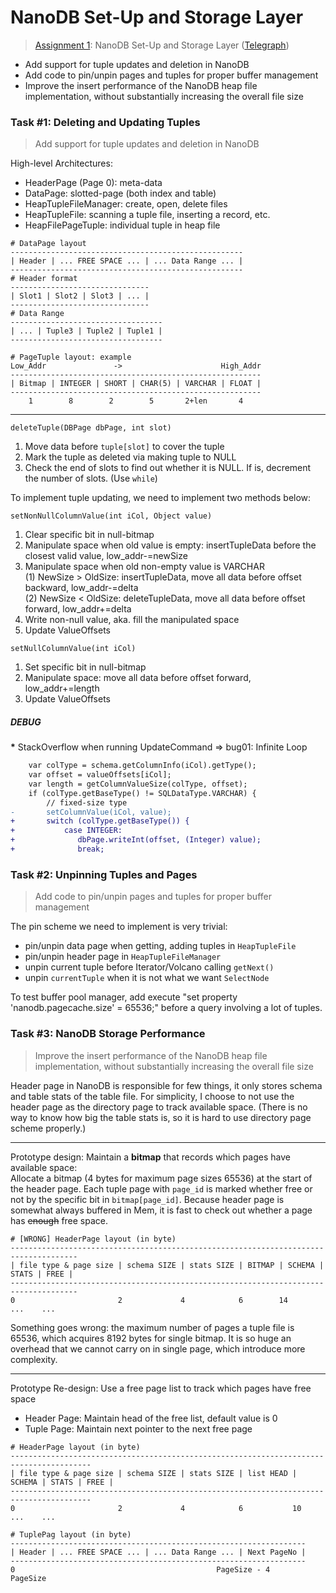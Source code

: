 # NanoDB Set-Up and Storage Layer

> [Assignment 1](http://courses.cms.caltech.edu/cs122/assignments/lab1.html):
> NanoDB Set-Up and Storage Layer
> ([Telegraph](https://telegra.ph/Assignment-1-NanoDB-Set-Up-and-Storage-Layer-10-28))

* Add support for tuple updates and deletion in NanoDB
* Add code to pin/unpin pages and tuples for proper buffer management
* Improve the insert performance of the NanoDB heap file implementation,
  without substantially increasing the overall file size

### Task #1: Deleting and Updating Tuples

> Add support for tuple updates and deletion in NanoDB

High-level Architectures:

* HeaderPage (Page 0): meta-data
* DataPage: slotted-page (both index and table)
* HeapTupleFileManager: create, open, delete files
* HeapTupleFile: scanning a tuple file, inserting a record, etc.
* HeapFilePageTuple: individual tuple in heap file

```
# DataPage layout
----------------------------------------------------
| Header | ... FREE SPACE ... | ... Data Range ... |
----------------------------------------------------
# Header format
-------------------------------
| Slot1 | Slot2 | Slot3 | ... |
-------------------------------
# Data Range
----------------------------------
| ... | Tuple3 | Tuple2 | Tuple1 |
----------------------------------

# PageTuple layout: example
Low_Addr               ->                      High_Addr
--------------------------------------------------------
| Bitmap | INTEGER | SHORT | CHAR(5) | VARCHAR | FLOAT |
--------------------------------------------------------
    1        8        2        5       2+len       4
```

---

`deleteTuple(DBPage dbPage, int slot)`
1. Move data before `tuple[slot]` to cover the tuple
2. Mark the tuple as deleted via making tuple to NULL
3. Check the end of slots to find out whether it is NULL.
   If is, decrement the number of slots. (Use `while`)

To implement tuple updating, we need to implement two methods below:

`setNonNullColumnValue(int iCol, Object value)`
1. Clear specific bit in null-bitmap
2. Manipulate space when old value is empty: insertTupleData before the closest
   valid value, low_addr-=newSize
3. Manipulate space when old non-empty value is VARCHAR<br/>
   (1) NewSize > OldSize: insertTupleData, move all data before offset backward,
   low_addr-=delta<br/>
   (2) NewSize < OldSize: deleteTupleData, move all data before offset forward,
   low_addr+=delta
4. Write non-null value, aka. fill the manipulated space
5. Update ValueOffsets

`setNullColumnValue(int iCol)`
1. Set specific bit in null-bitmap
2. Manipulate space: move all data before offset forward, low_addr+=length
3. Update ValueOffsets

##### DEBUG

<b>*</b> StackOverflow when running UpdateCommand => bug01: Infinite Loop

```diff
    var colType = schema.getColumnInfo(iCol).getType();
    var offset = valueOffsets[iCol];
    var length = getColumnValueSize(colType, offset);
    if (colType.getBaseType() != SQLDataType.VARCHAR) {
        // fixed-size type
-       setColumnValue(iCol, value);
+       switch (colType.getBaseType()) {
+           case INTEGER:
+              dbPage.writeInt(offset, (Integer) value);
+              break;
```

### Task #2: Unpinning Tuples and Pages

> Add code to pin/unpin pages and tuples for proper buffer management

The pin scheme we need to implement is very trivial:
* pin/unpin data page when getting, adding tuples in `HeapTupleFile`
* pin/unpin header page in `HeapTupleFileManager`
* unpin current tuple before Iterator/Volcano calling `getNext()`
* unpin `currentTuple` when it is not what we want `SelectNode`

To test buffer pool manager, add execute "set property 'nanodb.pagecache.size' =
65536;" before a query involving a lot of tuples.

### Task #3: NanoDB Storage Performance

> Improve the insert performance of the NanoDB heap file implementation,
> without substantially increasing the overall file size

Header page in NanoDB is responsible for few things, it only stores schema and
table stats of the table file. For simplicity, I choose to not use the header
page as the directory page to track available space. (There is no way to know
how big the table stats is, so it is hard to use directory page scheme
properly.)

---

Prototype design:
Maintain a **bitmap** that records which pages have available space:<br/>
Allocate a bitmap (4 bytes for maximum page sizes 65536) at the start of the
header page. Each tuple page with `page_id` is marked whether free or not by the
specific bit in `bitmap[page_id]`. Because header page is somewhat always
buffered in Mem, it is fast to check out whether a page has <s>enough</s> free
space.

```
# [WRONG] HeaderPage layout (in byte)
-------------------------------------------------------------------------------------
| file type & page size | schema SIZE | stats SIZE | BITMAP | SCHEMA | STATS | FREE |
-------------------------------------------------------------------------------------
0                       2             4            6        14       ...    ...
```

Something goes wrong: the maximum number of pages a tuple file is 65536, which
acquires 8192 bytes for single bitmap. It is so huge an overhead that we cannot
carry on in single page, which introduce more complexity.

---

Prototype Re-design: Use a free page list to track which pages have free space
* Header Page: Maintain head of the free list, default value is 0
* Tuple Page: Maintain next pointer to the next free page

```
# HeaderPage layout (in byte)
----------------------------------------------------------------------------------------
| file type & page size | schema SIZE | stats SIZE | list HEAD | SCHEMA | STATS | FREE |
----------------------------------------------------------------------------------------
0                       2             4            6           10       ...    ...

# TuplePag layout (in byte)
------------------------------------------------------------------
| Header | ... FREE SPACE ... | ... Data Range ... | Next PageNo |
------------------------------------------------------------------
0                                             PageSize - 4      PageSize
```
